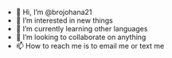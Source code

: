 - 👋 Hi, I’m @brojohana21
- 👀 I’m interested in new things
- 🌱 I’m currently learning other languages 
- 💞️ I’m looking to collaborate on anything 
- 📫 How to reach me is to email me or text me

<!---
brojohana21/brojohana21 is a ✨ special ✨ repository because its `README.md` (this file) appears on your GitHub profile.
You can click the Preview link to take a look at your changes.
--->

